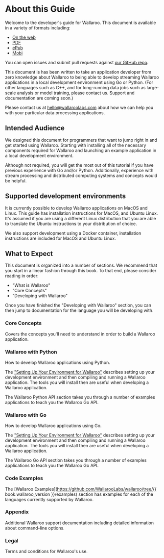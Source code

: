 # About this Guide

Welcome to the developer's guide for Wallaroo. This document is available in a variety of formats including:

- [On the web](https://www.gitbook.com/book/wallaroo-labs/wallaroo/details)
- [PDF](https://www.gitbook.com/download/pdf/book/wallaroo-labs/wallaroo)
- [ePub](https://www.gitbook.com/download/epub/book/wallaroo-labs/wallaroo)
- [Mobi](https://www.gitbook.com/download/mobi/book/wallaroo-labs/wallaroo)

You can open issues and submit pull requests against [our GitHub repo](https://github.com/wallaroolabs/wallaroo).

This document is has been written to take an application developer from zero knowledge about Wallaroo to being able to develop streaming Wallaroo applications in a local development environment using Go or Python. (For other languages such as C++, and for long-running data jobs such as large-scale analysis or model training, please contact us. Support and documentation are coming soon.)

Please contact us at [hello@wallaroolabs.com](mailto:hello@wallaroolabs.com) about how we can help you with your particular data processing applications.

## Intended Audience

We designed this document for programmers that want to jump right in and get started using Wallaroo.  Starting with installing all of the necessary components required for Wallaroo and launching an example application in a local development environment.

Although not required, you will get the most out of this tutorial if you have previous experience with Go and/or Python.  Additionally, experience with stream processing and distributed computing systems and concepts would be helpful.

## Supported development environments

It is currently possible to develop Wallaroo applications on MacOS and Linux. This guide has installation instructions for MacOS, and Ubuntu Linux. It's assumed if you are using a different Linux distribution that you are able to translate the Ubuntu instructions to your distribution of choice.

We also support development using a Docker container, installation instructions are included for MacOS and Ubuntu Linux.

## What to Expect

This document is organized into a number of sections. We recommend that you start in a linear fashion through this book. To that end, please consider reading in order:

- "What is Wallaroo"
- "Core Concepts"
- "Developing with Wallaroo"

Once you have finished the "Developing with Wallaroo" section, you can then jump to documentation for the language you will be developing with.

### Core Concepts

Covers the concepts you'll need to understand in order to build a Wallaroo application.

### Wallaroo with Python

How to develop Wallaroo applications using Python.

The ["Setting Up Your Environment for Wallaroo"](book/getting-started/setup.md) describes setting up your development environment and then compiling and running a Wallaroo application. The tools you will install then are useful when developing a Wallaroo application.

The Wallaroo Python API section takes you through a number of examples applications to teach you the Wallaroo Go API.

### Wallaroo with Go

How to develop Wallaroo applications using Go.

The ["Setting Up Your Environment for Wallaroo"](book/go/getting-started/setup.md) describes setting up your development environment and then compiling and running a Wallaroo application. The tools you will install then are useful when developing a Wallaroo application.

The Wallaroo Go API section takes you through a number of examples applications to teach you the Wallaroo Go API.

### Code Examples

The [Wallaroo Examples](https://github.com/WallarooLabs/wallaroo/tree/{{ book.wallaroo_version }}/examples) section has examples for each of the languages currently supported by Wallaroo.

### Appendix

Additional Wallaroo support documentation including detailed information about command-line options.

### Legal

Terms and conditions for Wallaroo's use.
